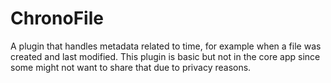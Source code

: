 # ChronoFile

A plugin that handles metadata related to time, for example when a file was created and last modified. This plugin is basic but not in the core app since some might not want to share that due to privacy reasons.
